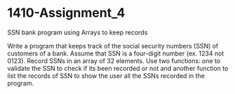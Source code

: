 # 1410-Assignment_4
SSN bank program using Arrays to keep records

Write a program that keeps track of the social security numbers (SSN) of customers of a bank.
Assume that SSN is a four-digit number (ex. 1234 not 0123). Record SSNs in an array of 32 elements.
Use two functions: one to validate the SSN to check if its been recorded or not and another function
to list the records of SSN to show the user all the SSNs recorded in the program.
